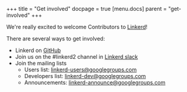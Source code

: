 +++
title = "Get involved"
docpage = true
[menu.docs]
  parent = "get-involved"
+++

We're really excited to welcome Contributors to [Linkerd](https://github.com/linkerd/linkerd2)!

There are several ways to get involved:

- Linkerd on [GitHub](https://github.com/linkerd/linkerd2)
- Join us on the #linkerd2 channel in [Linkerd slack](https://slack.linkerd.io/)
- Join the mailing lists
  - Users list: [linkerd-users@googlegroups.com](https://groups.google.com/forum/#!forum/linkerd-users)
  - Developers list: [linkerd-dev@googlegroups.com](https://groups.google.com/forum/#!forum/linkerd-dev)
  - Announcements: [linkerd-announce@googlegroups.com](https://groups.google.com/forum/#!forum/linkerd-announce)
